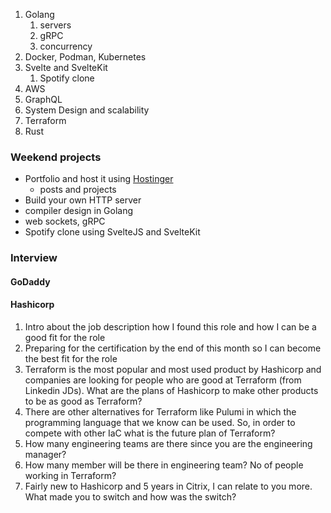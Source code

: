 1. Golang
   1. servers
   2. gRPC
   3. concurrency
2. Docker, Podman, Kubernetes
3. Svelte and SvelteKit
   1. Spotify clone
4. AWS
5. GraphQL
6. System Design and scalability
7. Terraform
8. Rust

### Weekend projects

- Portfolio and host it using [Hostinger](https://hostinger.com/forrestknight)
	* posts and projects
- Build your own HTTP server
- compiler design in Golang
- web sockets, gRPC
- Spotify clone using SvelteJS and SvelteKit


### Interview

#### GoDaddy

#### Hashicorp
1. Intro about the job description how I found this role and how I can be a good fit for the role
2. Preparing for the certification by the end of this month so I can become the best fit for the role
3. Terraform is the most popular and most used product by Hashicorp and companies are looking for people who are good at Terraform (from Linkedin JDs). What are the plans of Hashicorp to make other products to be as good as Terraform?
4. There are other alternatives for Terraform like Pulumi in which the programming language that we know can be used. So, in order to compete with other IaC what is the future plan of Terraform?
5. How many engineering teams are there since you are the engineering manager?
6. How many member will be there in engineering team? No of people working in Terraform?
7. Fairly new to Hashicorp and 5 years in Citrix, I can relate to you more. What made you to switch and how was the switch?